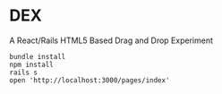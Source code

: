 DEX
===
A React/Rails HTML5 Based Drag and Drop Experiment

    bundle install
    npm install
    rails s
    open 'http://localhost:3000/pages/index'